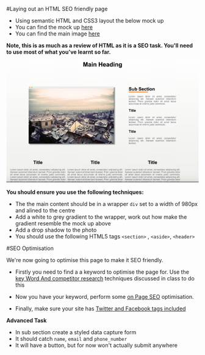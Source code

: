 #Laying out an HTML SEO friendly page


- Using semantic HTML and CSS3 layout the below mock up
- You can find the mock up  [here](assets/task_image.png)
- You can find the main image [here](assets/main_picture.jpg)


**Note, this is as much as a review of HTML as it is a SEO task. You'll need to use most of what you've learnt so far.**

![](assets/task_image.png)

**You should ensure you use the following techniques:**

- The the main content should be in a wrapper `div` set to a width of 980px and alined to the centre 
- Add a white to grey gradient to the wrapper, work out how make the gradient resemble the mock up above 
- Add a drop shadow to the photo 
- You should use the following HTML5 tags `<section>` , `<aside>`, `<header>`

#SEO Optimisation 

We're now going to optimise this page to make it SEO friendly. 

- Firstly you need to find a a keyword to optimise the page for. Use the [key Word And competitor research](session9.6_key_word.md) techniques discussed in class to do this

- Now you have your keyword, perform some [on Page SEO](session9.4_onpage_seo.md) optimisation. 

- Finally, make sure your site has [Twitter and Facebook tags included](session9.7_social_media.md) 


**Advanced Task**

- In sub section create a styled data capture form 
- It should catch `name`, `email` and `phone_number`
- It will have a button, but for now won't actually submit anywhere

